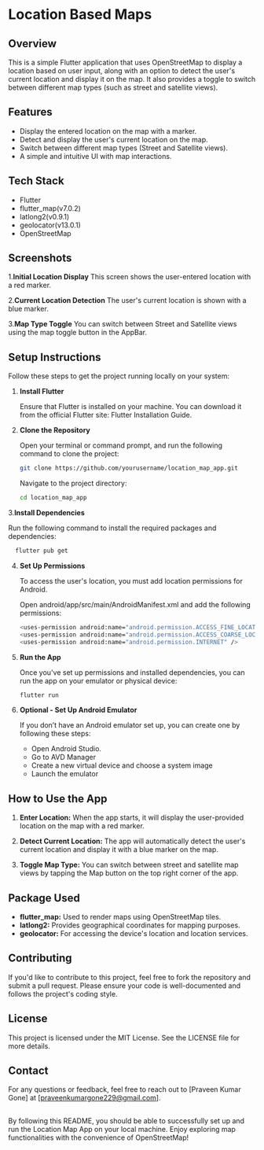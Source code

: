 # Location Based Maps

## Overview

This is a simple Flutter application that uses OpenStreetMap to display a location based on user input, along with an option to detect the user's current location and display it on the map. It also provides a toggle to switch between different map types (such as street and satellite views).


## Features

- Display the entered location on the map with a marker.
- Detect and display the user's current location on the map.
- Switch between different map types (Street and Satellite views).
- A simple and intuitive UI with map interactions.

## Tech Stack

- Flutter
- flutter_map(v7.0.2)
- latlong2(v0.9.1)
- geolocator(v13.0.1)
- OpenStreetMap


## Screenshots

1.**Initial Location Display**
This screen shows the user-entered location with a red marker.

2.**Current Location Detection**
The user's current location is shown with a blue marker.

3.**Map Type Toggle**
You can switch between Street and Satellite views using the map toggle button in the AppBar.



##  Setup Instructions

Follow these steps to get the project running locally on your system:

1. **Install Flutter**

   Ensure that Flutter is installed on your machine. You can download it from the official Flutter site: Flutter          Installation Guide.

2. **Clone the Repository**
   
   Open your terminal or command prompt, and run the following command to clone the project:
   ```bash
   git clone https://github.com/yourusername/location_map_app.git
   ```
   Navigate to the project directory:

   ```bash
   cd location_map_app
   ```
3.**Install Dependencies**

   Run the following command to install the required packages and dependencies:
   ```bash
     flutter pub get
   ```
4. **Set Up Permissions**

   To access the user's location, you must add location permissions for Android.

   Open android/app/src/main/AndroidManifest.xml and add the following permissions:
   
   ```bash
   <uses-permission android:name="android.permission.ACCESS_FINE_LOCATION" />
   <uses-permission android:name="android.permission.ACCESS_COARSE_LOCATION" />
   <uses-permission android:name="android.permission.INTERNET" />
   ```
5. **Run the App**
   
   Once you've set up permissions and installed dependencies, you can run the app on your emulator or physical device:
   ```bash
   flutter run
   ```
6. **Optional - Set Up Android Emulator**
   
   If you don’t have an Android emulator set up, you can create one by following these steps:

     - Open Android Studio.
     - Go to AVD Manager
     - Create a new virtual device and choose a system image
     - Launch the emulator

## How to Use the App

1. **Enter Location:** When the app starts, it will display the user-provided location on the map with a red marker.

2. **Detect Current Location:** The app will automatically detect the user's current location and display it with a blue marker on the map.
  
3. **Toggle Map Type:** You can switch between street and satellite map views by tapping the Map button on the top right corner of the app.

## Package Used

- **flutter_map:** Used to render maps using OpenStreetMap tiles.
- **latlong2:** Provides geographical coordinates for mapping purposes.
- **geolocator:** For accessing the device's location and location services.

## Contributing
If you'd like to contribute to this project, feel free to fork the repository and submit a pull request. Please ensure your code is well-documented and follows the project's coding style.

## License
This project is licensed under the MIT License. See the LICENSE file for more details.

## Contact
For any questions or feedback, feel free to reach out to [Praveen Kumar Gone] at [praveenkumargone229@gmail.com].

##
By following this README, you should be able to successfully set up and run the Location Map App on your local machine. Enjoy exploring map functionalities with the convenience of OpenStreetMap!


